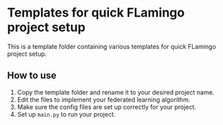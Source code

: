 # Templates for quick FLamingo project setup

This is a template folder containing various templates for quick FLamingo project setup.

## How to use
1. Copy the template folder and rename it to your desired project name.
2. Edit the files to implement your federated learning algorithm.
3. Make sure the config files are set up correctly for your project.
4. Set up `main.py` to run your project.
